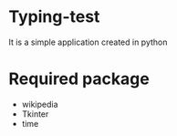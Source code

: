 # Typing-test

It is a simple application created in python

# Required package
* wikipedia 
* Tkinter
* time
 
